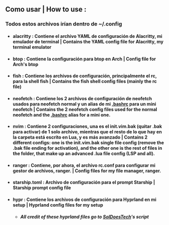 ## Como usar | How to use :

### Todos estos archivos irían dentro de ~/.config

- #### alacritty : Contiene el archivo YAML de configuración de Alacritty, mi emulador de terminal | Contains the YAML config file for Alacritty, my terminal emulator

- #### btop : Contiene la configuración para btop en Arch | Config file for Arch's btop

- #### fish : Contiene los archivos de configuración, principalmente el rc, para la shell fish | Contains the fish shell config files (mainly the rc file)

- #### neofetch : Contiene los 2 archivos de configuración de neofetch usados para neofetch normal y un alias de mi [.bashrc](https://github.com/mrs4ndman/setup/blob/master/.bashrc) para un mini neofetch | Contains the 2 neofetch config files used for the normal neofetch and the [.bashrc](https://github.com/mrs4ndman/setup/blob/master/.bashrc) alias for a mini one.

- #### nvim : Contiene 2 configuraciones, una es el init.vim.bak (quitar .bak para activar) de 1 solo archivo, mientras que el resto de lo que hay en la carpeta está escrito en Lua, y es más avanzado | Contains 2 different configs: one is the init.vim.bak single file config (remove the .bak file ending for activation), and the other one is the rest of files in the folder, that make up an advanced .lua file config (LSP and all).

- #### ranger : Contiene, por ahora, el archivo rc.conf para configurar mi gestor de archivos, ranger. | Config files for my file manager, ranger.

- #### starship.toml : Archivo de configuración para el prompt Starship | Starship prompt config file

- #### hypr : Contiene los archivos de configuración para Hyprland en mi setup | Hyprland config files for my setup

    - ##### All credit of these hyprland files go to [SolDoesTech](https://github.com/SolDoesTech/HyprV3)'s script

